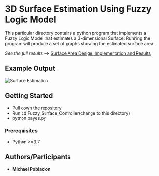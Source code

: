 # 3D Surface Estimation Using Fuzzy Logic Model

This particular directory contains a python program that implements a Fuzzy Logic Model that estimates a 3-dimensional Surface.
Running the program will produce a set of graphs showing the estimated surface area.


*See the full results*  --> [Surface Area Design, Implementation and Results](https://github.com/mikeP-1107/artificial-intelligence/blob/master/Fuzzy_Surface_Controller/FuzzyController.pdf)


## Example Output
![Surface Estimation](https://github.com/mikeP-1107/artificial-intelligence/blob/master/Fuzzy_Surface_Controller/Results/estimation_surface.png)

## Getting Started

* Pull down the repository
* Run cd Fuzzy_Surface_Controller(change to this directory) 
* python bayes.py 

### Prerequisites
* Python >=3.7

## Authors/Participants

* **Michael Poblacion** 
